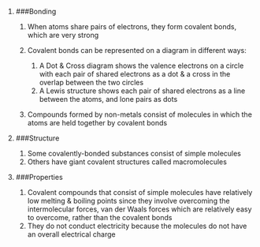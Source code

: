 1. ###Bonding

    1. When atoms share pairs of electrons, they form covalent bonds, which are very strong
    2. Covalent bonds can be represented on a diagram in different ways:

        1. A Dot & Cross diagram shows the valence electrons on a circle with each pair of shared electrons as a dot & a cross in the overlap between the two circles
        2. A Lewis structure shows each pair of shared electrons as a line between the atoms, and lone pairs as dots
    3. Compounds formed by non-metals consist of molecules in which the atoms are held together by covalent bonds
2. ###Structure

    1. Some covalently-bonded substances consist of simple molecules
    2. Others have giant covalent structures called macromolecules
3. ###Properties

    1. Covalent compounds that consist of simple molecules have relatively low melting & boiling points since they involve overcoming the intermolecular forces, van der Waals forces which are relatively easy to overcome, rather than the covalent bonds
    2. They do not conduct electricity because the molecules do not have an overall electrical charge
